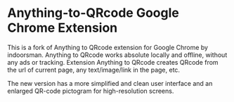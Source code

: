 Anything-to-QRcode Google Chrome Extension
==========================================

This is a fork of Anything to QRcode extension for Google Chrome by indoorsman. 
Anything to QRcode works absolute locally and offline, without any ads or tracking.
Extension Anything to QRcode creates QRcode from the url of current page, any text/image/link in the page, etc.

The new version has a more simplified and clean user interface and an enlarged QR-code pictogram for high-resolution screens.
